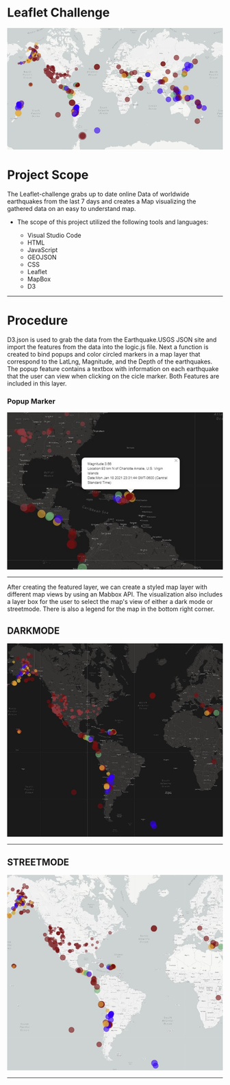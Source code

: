 # Leaflet Challenge

![map](https://raw.githubusercontent.com/Cosette3737/leaflet-challenge/main/leaflet-step1/Capture.JPG)


# Project Scope

The Leaflet-challenge grabs up to date online Data of worldwide earthquakes from the last 7 days and creates a Map visualizing the gathered data on an easy to understand map. 

* The scope of this project utilized the following tools and languages:
   
   - Visual Studio Code
    - HTML
    - JavaScript
    - GEOJSON
    - CSS
    - Leaflet
    - MapBox
    - D3
--------------------------------------------------------------------------------------------------------------------------------------------------------------------------------
 
 
 
# Procedure #

D3.json is used to grab the data from the Earthquake.USGS JSON site and import the features from the data into the logic.js file.  Next a function is created to bind popups and color circled markers in a map layer that correspond to the LatLng, Magnitude, and the Depth of the earthquakes. The popup feature contains a textbox with information on each earthquake that the user can view when clicking on the cicle marker. Both Features are included in this layer. 

### Popup Marker ###
![STREETMAP](https://raw.githubusercontent.com/Cosette3737/leaflet-challenge/main/leaflet-step1/popup.JPG)

---------------------------------------------------------------------------------------------------------------------------------------------------------------------------------


After creating the featured layer, we can create a styled map layer with different map views by using an Mabbox API. The visualization also includes a layer box for the user to select the map's view of either a dark mode or streetmode.   There is also a legend for the map in the bottom right corner. 

## DARKMODE ##
![DARKMODE](https://raw.githubusercontent.com/Cosette3737/leaflet-challenge/main/leaflet-step1/darkview.JPG)


---------------------------------------------------------------------------------------------------------------------------------------------------------------------------------

## STREETMODE ##
![STREETMAP](https://raw.githubusercontent.com/Cosette3737/leaflet-challenge/main/leaflet-step1/lightmap.JPG)


---------------------------------------------------------------------------------------------------------------------------------------------------------------------------------

